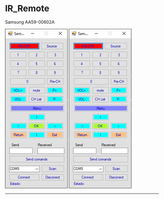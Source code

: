 # IR_Remote 
Samsung AA59-00602A

![Samsung AA59-00602A](https://raw.githubusercontent.com/Fcomguerrero/IR_Remote/master/Control%20remoto%20APP.JPG)
![Samsung AA59-00602A](https://raw.githubusercontent.com/Fcomguerrero/IR_Remote/master/Control%20remoto%20APP.JPG)
****
